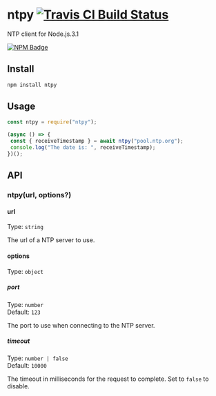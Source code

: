 # ntpy [![Travis CI Build Status](https://img.shields.io/travis/com/Richienb/ntpy/master.svg?style=for-the-badge)](https://travis-ci.com/Richienb/ntpy)

NTP client for Node.js.3.1

[![NPM Badge](https://nodei.co/npm/ntpy.png)](https://npmjs.com/package/ntpy)

## Install

```sh
npm install ntpy
```

## Usage

```js
const ntpy = require("ntpy");

(async () => {
 const { receiveTimestamp } = await ntpy("pool.ntp.org");
 console.log("The date is: ", receiveTimestamp);
})();
```

## API

### ntpy(url, options?)

#### url

Type: `string`

The url of a NTP server to use.

#### options

Type: `object`

##### port

Type: `number`\
Default: `123`

The port to use when connecting to the NTP server.

##### timeout

Type: `number | false`\
Default: `10000`

The timeout in milliseconds for the request to complete. Set to `false` to disable.
